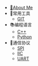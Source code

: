 * [🏡About Me](README)
* 🔨常用工具
    * [GIT](/md/tools/gitlearning)
* 📚编程语言
    * [C++](/)
    * [Python](/)
* 🧬通信协议
    * [SPI](/)
    * [IIC](/)
    * [UART](/)
